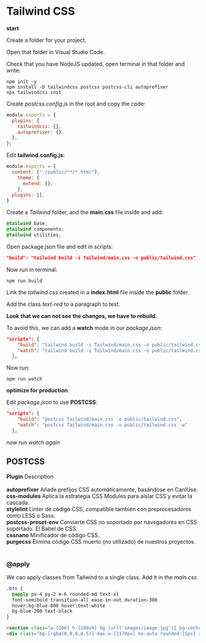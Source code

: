 # Tailwind CSS

__start__ <br/>

Create a folder for your project. <br/>

Open that folder in Visual Studio Code. <br/>

Check that you have NodeJS updated, open terminal in that folder and write: <br/>

```terminal
npm init -y
npm install -D tailwindcss postcss postcss-cli autoprefixer
npx tailwindcss init
```
Create _postcss.config.js_ in the root and copy the code: <br/>

```javascript
module.exports = {
  plugins: {
    tailwindcss: {},
    autoprefixer: {},
  },
};
```

Edit __tailwind.config.js__: <br/>

```javascript
module.exports = {
  content: ["./public/**/*.html"],
    theme: {
      extend: {},
    },
  plugins: [],
}
```

Create a _Tailwind_ folder, and the __main.css__ file inside and add: <br/>

```css
@tailwind base;
@tailwind components;
@tailwind utilities;
```

Open package.json file and edit in scripts: <br/>

```json
"build": "tailwind build -i Tailwind/main.css -o public/tailwind.css"
```

Now run in terminal: <br/>

```terminal
npm run build
```

Link the _tailwind.css_ created in a __index.html__ file inside the __public__ folder. <br/>

Add the class _text-red_ to a paragraph to test. <br/>

__Look that we can not see the changes, we have to rebuild.__ <br/>

To avoid this, we can add a __watch__ mode in our _package.json_: <br/>

```json
"scripts": {
    "build": "tailwind build -i Tailwind/main.css -o public/tailwind.css",
    "watch": "tailwind build -i Tailwind/main.css -o public/tailwind.css -w"
  },
```

Now run: <br/>

```terminal
npm run watch
```

__optimize for production__ <br/>

Edit _package.json_ to use __POSTCSS__: <br/>

```json
"scripts": {
    "build": "postcss Tailwind/main.css -o public/tailwind.css",
    "watch": "postcss Tailwind/main.css -o public/tailwind.css -w"
  },
```
_now run watch again_ <br/>

## POSTCSS

__Plugin__          Description <br/>
<br/>
__autoprefixer__ 	      Añade prefijos CSS automáticamente, basándose en CanIUse. <br/>
__css-modules__ 	      Aplica la estrategia CSS Modules para aislar CSS y evitar la cascada. <br/>
__stylelint__ 	        Linter de código CSS, compatible también con preprocesadores como LESS o Sass. <br/>
__postcss-preset-env__ 	Convierte CSS no soportado por navegadores en CSS soportado. El Babel de CSS. <br/>
__cssnano__ 	          Minificador de código CSS. <br/>
__purgecss__ 	          Elimina código CSS muerto (no utilizado) de nuestros proyectos. <br/>
<br/>

### @apply

We can apply classes from Tailwind to a single class. Add it in the _main.css_ <br/>


```css
.btn {
  @apply px-4 py-2 m-6 rounded-md text-xl
  font-semibold transition-all ease-in-out duration-300
  hover:bg-blue-800 hover:text-white
  bg-blue-200 text-black
}
```


```html
<section class="w-[100] h-[100vh] bg-[url('images/image.jpg')] bg-center"></section>
<div class="bg-[rgba(0,0,0,0.5)] max-w-[1170px] mx-auto rounded-[5px] sm:py-[50px]"></div>
```



